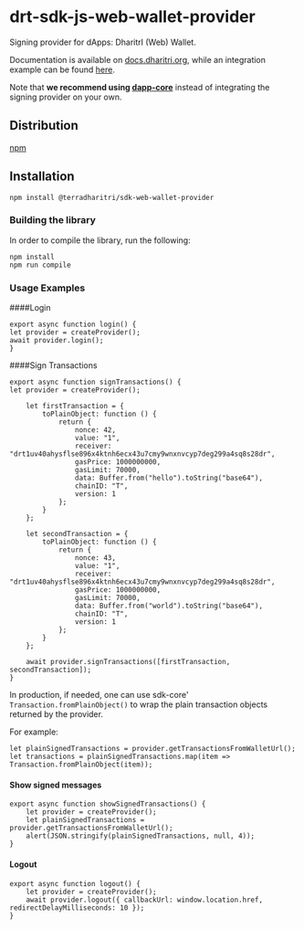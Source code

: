 # drt-sdk-js-web-wallet-provider

Signing provider for dApps: DharitrI (Web) Wallet.

Documentation is available on [docs.dharitri.org](https://docs.dharitri.org/sdk-and-tools/drtjs/drtjs-signing-providers/), while an integration example can be found [here](https://github.com/terradharitri/drt-sdk-js-examples/tree/main/signing-providers).

Note that **we recommend using [dapp-core](https://github.com/terradharitri/drt-sdk-dapp)** instead of integrating the signing provider on your own.

## Distribution

[npm](https://www.npmjs.com/package/@terradharitri/sdk-web-wallet-provider)

## Installation

```
npm install @terradharitri/sdk-web-wallet-provider
```

### Building the library

In order to compile the library, run the following:

```
npm install
npm run compile
```

### Usage Examples

####Login
```
export async function login() {
let provider = createProvider();
await provider.login();
}
```

####Sign Transactions
```
export async function signTransactions() {
let provider = createProvider();

    let firstTransaction = {
        toPlainObject: function () {
            return {
                nonce: 42,
                value: "1",
                receiver: "drt1uv40ahysflse896x4ktnh6ecx43u7cmy9wnxnvcyp7deg299a4sq8s28dr",
                gasPrice: 1000000000,
                gasLimit: 70000,
                data: Buffer.from("hello").toString("base64"),
                chainID: "T",
                version: 1
            };
        }
    };

    let secondTransaction = {
        toPlainObject: function () {
            return {
                nonce: 43,
                value: "1",
                receiver: "drt1uv40ahysflse896x4ktnh6ecx43u7cmy9wnxnvcyp7deg299a4sq8s28dr",
                gasPrice: 1000000000,
                gasLimit: 70000,
                data: Buffer.from("world").toString("base64"),
                chainID: "T",
                version: 1
            };
        }
    };

    await provider.signTransactions([firstTransaction, secondTransaction]);
}
```


In production, if needed, one can use sdk-core' `Transaction.fromPlainObject()` to wrap the plain transaction objects returned by the provider.

For example:

```
let plainSignedTransactions = provider.getTransactionsFromWalletUrl();
let transactions = plainSignedTransactions.map(item => Transaction.fromPlainObject(item));
```


#### Show signed messages
```
export async function showSignedTransactions() {
    let provider = createProvider();
    let plainSignedTransactions = provider.getTransactionsFromWalletUrl();
    alert(JSON.stringify(plainSignedTransactions, null, 4));
}
```

#### Logout
```
export async function logout() {
    let provider = createProvider();
    await provider.logout({ callbackUrl: window.location.href, redirectDelayMilliseconds: 10 });
}

```
